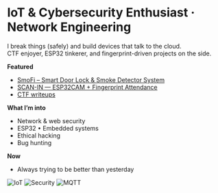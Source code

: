 # IoT & Cybersecurity Enthusiast · Network Engineering

I break things (safely) and build devices that talk to the cloud.  
CTF enjoyer, ESP32 tinkerer, and fingerprint-driven projects on the side.

**Featured**
- [SmoFi – Smart Door Lock & Smoke Detector System](https://github.com/ammarihsann/SmoFi_Smoke-Fingerprint-Doorlock)
- [SCAN-IN — ESP32CAM + Fingerprint Attendance](https://github.com/ammarihsann/SCAN-IN)
- [CTF writeups](https://github.com/ammarihsann/ctf-writeups)

**What I’m into**
- Network & web security  
- ESP32 • Embedded systems  
- Ethical hacking  
- Bug hunting  

**Now**
- Always trying to be better than yesterday

![IoT](https://img.shields.io/badge/IoT-ESP32-informational)
![Security](https://img.shields.io/badge/Cybersecurity-CTF-blue)
![MQTT](https://img.shields.io/badge/MQTT-TLS-lightgrey)
